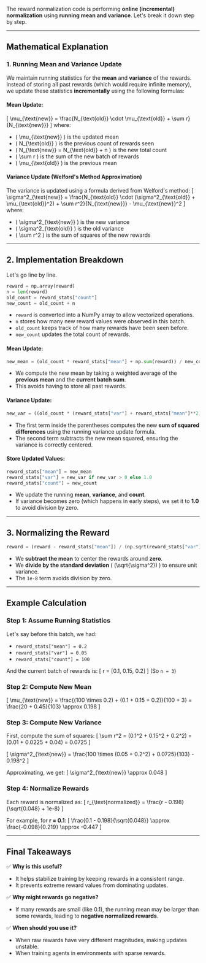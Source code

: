 The reward normalization code is performing **online (incremental) normalization** using **running mean and variance**. Let's break it down step by step.

---

## **Mathematical Explanation**
### **1. Running Mean and Variance Update**
We maintain running statistics for the **mean** and **variance** of the rewards. Instead of storing all past rewards (which would require infinite memory), we update these statistics **incrementally** using the following formulas:

#### **Mean Update:**
\[
\mu_{\text{new}} = \frac{N_{\text{old}} \cdot \mu_{\text{old}} + \sum r}{N_{\text{new}}}
\]
where:
- \( \mu_{\text{new}} \) is the updated mean
- \( N_{\text{old}} \) is the previous count of rewards seen
- \( N_{\text{new}} = N_{\text{old}} + n \) is the new total count
- \( \sum r \) is the sum of the new batch of rewards
- \( \mu_{\text{old}} \) is the previous mean

#### **Variance Update (Welford's Method Approximation)**
The variance is updated using a formula derived from Welford's method:
\[
\sigma^2_{\text{new}} = \frac{N_{\text{old}} \cdot (\sigma^2_{\text{old}} + \mu_{\text{old}}^2) + \sum r^2}{N_{\text{new}}} - \mu_{\text{new}}^2
\]
where:
- \( \sigma^2_{\text{new}} \) is the new variance
- \( \sigma^2_{\text{old}} \) is the old variance
- \( \sum r^2 \) is the sum of squares of the new rewards

---

## **2. Implementation Breakdown**
Let's go line by line.

```python
reward = np.array(reward)
n = len(reward)
old_count = reward_stats["count"]
new_count = old_count + n
```
- `reward` is converted into a NumPy array to allow vectorized operations.
- `n` stores how many new reward values were observed in this batch.
- `old_count` keeps track of how many rewards have been seen before.
- `new_count` updates the total count of rewards.

#### **Mean Update:**
```python
new_mean = (old_count * reward_stats["mean"] + np.sum(reward)) / new_count
```
- We compute the new mean by taking a weighted average of the **previous mean** and the **current batch sum**.
- This avoids having to store all past rewards.

#### **Variance Update:**
```python
new_var = ((old_count * (reward_stats["var"] + reward_stats["mean"]**2) + np.sum(reward**2)) / new_count) - new_mean**2
```
- The first term inside the parentheses computes the new **sum of squared differences** using the running variance update formula.
- The second term subtracts the new mean squared, ensuring the variance is correctly centered.

#### **Store Updated Values:**
```python
reward_stats["mean"] = new_mean
reward_stats["var"] = new_var if new_var > 0 else 1.0
reward_stats["count"] = new_count
```
- We update the running **mean**, **variance**, and **count**.
- If variance becomes zero (which happens in early steps), we set it to **1.0** to avoid division by zero.

---

## **3. Normalizing the Reward**
```python
reward = (reward - reward_stats["mean"]) / (np.sqrt(reward_stats["var"]) + 1e-8)
```
- We **subtract the mean** to center the rewards around **zero**.
- We **divide by the standard deviation** \( (\sqrt{\sigma^2}) \) to ensure unit variance.
- The `1e-8` term avoids division by zero.

---

## **Example Calculation**
### **Step 1: Assume Running Statistics**
Let's say before this batch, we had:
- `reward_stats["mean"] = 0.2`
- `reward_stats["var"] = 0.05`
- `reward_stats["count"] = 100`

And the current batch of rewards is:
\[
r = [0.1, 0.15, 0.2]
\]
(So `n = 3`)

### **Step 2: Compute New Mean**
\[
\mu_{\text{new}} = \frac{(100 \times 0.2) + (0.1 + 0.15 + 0.2)}{100 + 3} = \frac{20 + 0.45}{103} \approx 0.198
\]

### **Step 3: Compute New Variance**
First, compute the sum of squares:
\[
\sum r^2 = (0.1^2 + 0.15^2 + 0.2^2) = (0.01 + 0.0225 + 0.04) = 0.0725
\]

\[
\sigma^2_{\text{new}} = \frac{100 \times (0.05 + 0.2^2) + 0.0725}{103} - 0.198^2
\]

Approximating, we get:
\[
\sigma^2_{\text{new}} \approx 0.048
\]

### **Step 4: Normalize Rewards**
Each reward is normalized as:
\[
r_{\text{normalized}} = \frac{r - 0.198}{\sqrt{0.048} + 1e-8}
\]

For example, for **r = 0.1**:
\[
\frac{0.1 - 0.198}{\sqrt{0.048}} \approx \frac{-0.098}{0.219} \approx -0.447
\]

---

## **Final Takeaways**
✅ **Why is this useful?**
- It helps stabilize training by keeping rewards in a consistent range.
- It prevents extreme reward values from dominating updates.

✅ **Why might rewards go negative?**
- If many rewards are small (like 0.1), the running mean may be larger than some rewards, leading to **negative normalized rewards**.

✅ **When should you use it?**
- When raw rewards have very different magnitudes, making updates unstable.
- When training agents in environments with sparse rewards.